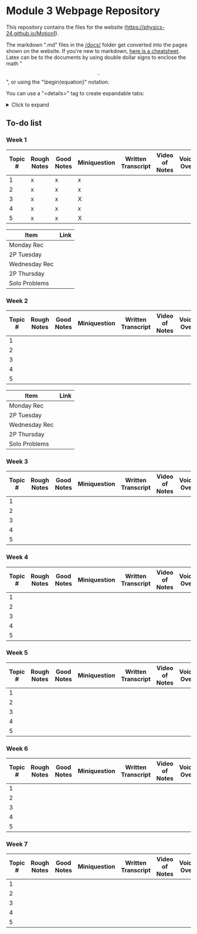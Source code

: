 # Module 3 Webpage Repository

This repository contains the files for the website (https://physics-24.github.io/Motion1). 

The markdown ".md" files in the [/docs/](https://github.com/Physics-24/Motion1/tree/master/docs) folder get converted into the pages shown on the website. If you're new to markdown, [here is a cheatsheet](https://github.com/adam-p/markdown-here/wiki/Markdown-Here-Cheatsheet). Latex can be to the documents by using double dollar signs to enclose the math "$$ .. $$", or using the "\begin{equation}" notation.

You can use a "\<details>" tag to create expandable tabs: 

<details>
<summary markdown='span'> Click to expand </summary>

Take a look a the raw markdown file for how to format the "\<details>" tag. 

</details>


## To-do list 

### Week 1

Topic # | Rough Notes | Good Notes | Miniquestion | Written Transcript | Video of Notes    | Voice Over | Final Edit
--------|-------------|-------------|-------------|-------------------|-------------------|-----------|-----------
1       |   x         |      x      |   x         |                   |                   |           |
2       |   x         |      x      |   x         |                   |                   |           |
3       |   x         |      x      |   X         |                   |                   |           |
4       |   x         |      x      |   x         |                   |                   |           |
5       |   x         |      x      |   X         |                   |                   |           |

Item  | Link 
-------| --------
Monday Rec | 
2P Tuesday |
Wednesday Rec | 
2P Thursday | 
Solo Problems |



### Week 2

Topic # | Rough Notes | Good Notes | Miniquestion | Written Transcript | Video of Notes    | Voice Over | Final Edit
--------|-------------|-------------|-------------|-------------------|-------------------|-----------|-----------
1       |             |             |             |                   |                   |           |
2       |             |             |             |                   |                   |           |
3       |             |             |             |                   |                   |           |
4       |             |             |             |                   |                   |           |
5       |             |             |             |                   |                   |           |

Item  | Link 
-------| --------
Monday Rec | 
2P Tuesday |
Wednesday Rec | 
2P Thursday | 
Solo Problems |


### Week 3

Topic # | Rough Notes | Good Notes | Miniquestion | Written Transcript | Video of Notes    | Voice Over | Final Edit
--------|-------------|-------------|-------------|-------------------|-------------------|-----------|-----------
1       |             |             |             |                   |                   |           |
2       |             |             |             |                   |                   |           |
3       |             |             |             |                   |                   |           |
4       |             |             |             |                   |                   |           |
5       |             |             |             |                   |                   |           |

### Week 4

Topic # | Rough Notes | Good Notes | Miniquestion | Written Transcript | Video of Notes    | Voice Over | Final Edit
--------|-------------|-------------|-------------|-------------------|-------------------|-----------|-----------
1       |             |             |             |                   |                   |           |
2       |             |             |             |                   |                   |           |
3       |             |             |             |                   |                   |           |
4       |             |             |             |                   |                   |           |
5       |             |             |             |                   |                   |           |

### Week 5

Topic # | Rough Notes | Good Notes | Miniquestion | Written Transcript | Video of Notes    | Voice Over | Final Edit
--------|-------------|-------------|-------------|-------------------|-------------------|-----------|-----------
1       |             |             |             |                   |                   |           |
2       |             |             |             |                   |                   |           |
3       |             |             |             |                   |                   |           |
4       |             |             |             |                   |                   |           |
5       |             |             |             |                   |                   |           |

### Week 6

Topic # | Rough Notes | Good Notes | Miniquestion | Written Transcript | Video of Notes    | Voice Over | Final Edit
--------|-------------|-------------|-------------|-------------------|-------------------|-----------|-----------
1       |             |             |             |                   |                   |           |
2       |             |             |             |                   |                   |           |
3       |             |             |             |                   |                   |           |
4       |             |             |             |                   |                   |           |
5       |             |             |             |                   |                   |           |

### Week 7

Topic # | Rough Notes | Good Notes | Miniquestion | Written Transcript | Video of Notes    | Voice Over | Final Edit
--------|-------------|-------------|-------------|-------------------|-------------------|-----------|-----------
1       |             |             |             |                   |                   |           |
2       |             |             |             |                   |                   |           |
3       |             |             |             |                   |                   |           |
4       |             |             |             |                   |                   |           |
5       |             |             |             |                   |                   |           |